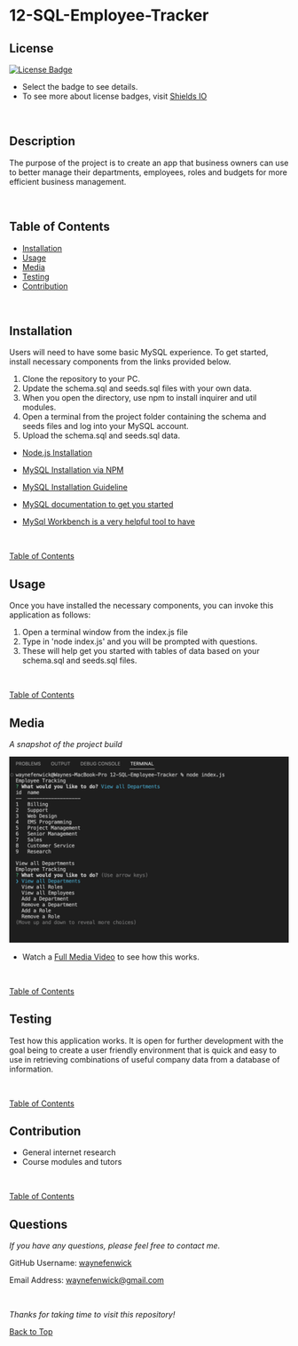 

# 12-SQL-Employee-Tracker

## License
[![License Badge](https://img.shields.io/badge/license-mit-green?style=plastic)](https://choosealicense.com/licenses/mit/)&nbsp;

* Select the badge to see details.
* To see more about license badges, visit [Shields IO](https://shields.io/category/license)

&nbsp;

## Description
The purpose of the project is to create an app that business owners can use to better manage their departments, employees, roles and budgets for more efficient business management.

&nbsp;

## Table of Contents

 * [Installation](#installation)
 * [Usage](#usage)
 * [Media](#media)
 * [Testing](#testing)
 * [Contribution](#contribution)
 

&nbsp;

## Installation

Users will need to have some basic MySQL experience. To get started, install necessary components from the links provided below.
1. Clone the repository to your PC.
2. Update the schema.sql and seeds.sql files with your own data.
3. When you open the directory, use npm to install inquirer and util modules.
4. Open a terminal from the project folder containing the schema and seeds files and log into your MySQL account.
5. Upload the schema.sql and seeds.sql data.

* [Node.js Installation](https://nodejs.org/en)

* [MySQL Installation via NPM](https://www.npmjs.com/package/mysql2)

* [MySQL Installation Guideline](https://dev.mysql.com/doc/mysql-getting-started/en/#mysql-getting-started-installing)

* [MySQL documentation to get you started](https://dev.mysql.com/doc/refman/8.0/en/mysql-batch-commands.html)

* [MySql Workbench is a very helpful tool to have](https://dev.mysql.com/downloads/workbench/)


&nbsp;

[Table of Contents](#table-of-contents)



## Usage

Once you have installed the necessary components, you can invoke this application as follows:
1. Open a terminal window from the index.js file
2. Type in 'node index.js' and you will be prompted with questions.
3. These will help get you started with tables of data based on your schema.sql and seeds.sql files.

&nbsp;

[Table of Contents](#table-of-contents)



## Media
_A snapshot of the project build_
&nbsp;


![Media](./media/Assets/inquirer_snapshot.png)

* Watch a [Full Media Video](https://drive.google.com/file/d/1EtNH5nPQ7EUeQWeatgtJMCXb2c-J4BZY/view?usp=sharing) to see how this works.

&nbsp;

[Table of Contents](#table-of-contents)



## Testing

Test how this application works. It is open for further development with the goal being to create a user friendly environment that is quick and easy to use in retrieving combinations of useful company data from a database of information.

&nbsp;

[Table of Contents](#table-of-contents)



## Contribution

* General internet research
* Course modules and tutors

&nbsp;

[Table of Contents](#table-of-contents)



## Questions

_If you have any questions, please feel free to contact me._

GitHub Username: [waynefenwick](https://github.com/waynefenwick)

Email Address: <a href="mailto:waynefenwick@gmail.com">waynefenwick@gmail.com</a>

&nbsp;

_Thanks for taking time to visit this repository!_

[Back to Top](#)

